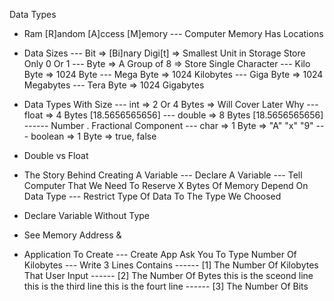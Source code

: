 Data Types

  - Ram [R]andom [A]ccess [M]emory
  --- Computer Memory Has Locations

  - Data Sizes
  --- Bit => [Bi]nary Digi[t] => Smallest Unit in Storage Store Only 0 Or 1
  --- Byte => A Group of 8 => Store Single Character
  --- Kilo Byte => 1024 Byte
  --- Mega Byte => 1024 Kilobytes
  --- Giga Byte => 1024 Megabytes
  --- Tera Byte => 1024 Gigabytes

  - Data Types With Size
  --- int => 2 Or 4 Bytes => Will Cover Later Why
  --- float => 4 Bytes [18.5656565656]
  --- double => 8 Bytes [18.5656565656]
  ------ Number . Fractional Component
  --- char => 1 Byte => "A" "x" "9"
  --- boolean => 1 Byte => true, false
  - Double vs Float

  - The Story Behind Creating A Variable
  --- Declare A Variable
  --- Tell Computer That We Need To Reserve X Bytes Of Memory Depend On Data Type
  --- Restrict Type Of Data To The Type We Choosed

  - Declare Variable Without Type
  - See Memory Address &

  - Application To Create
  --- Create App Ask You To Type Number Of Kilobytes
  --- Write 3 Lines Contains
  ------ [1] The Number Of Kilobytes That User Input
  ------ [2] The Number Of Bytes
this is the sceond line 
this is the third line 
this is the fourt line 
  ------ [3] The Number Of Bits
